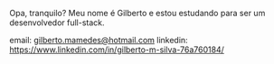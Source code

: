 Opa, tranquilo?
Meu nome é Gilberto e estou estudando para ser um desenvolvedor full-stack.

email: gilberto.mamedes@hotmail.com 
linkedin: https://www.linkedin.com/in/gilberto-m-silva-76a760184/

<!---
gilbertgl/gilbertgl is a ✨ special ✨ repository because its `README.md` (this file) appears on your GitHub profile.
You can click the Preview link to take a look at your changes.
--->
